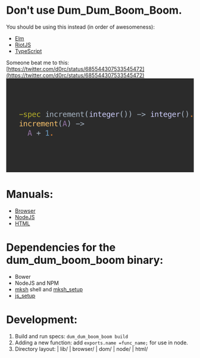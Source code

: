 
Don't use Dum\_Dum\_Boom\_Boom.
=================================

You should be using this instead (in order of awesomeness):
  * [Elm](http://elm-lang.org)
  * [RiotJS](https://muut.com/riotjs/)
  * [TypeScript](http://www.typescriptlang.org/)

Someone beat me to this: [https://twitter.com/d0rc/status/685544307533545472](https://twitter.com/d0rc/status/685544307533545472)
    ![Example in erlang](./docs/CYJSUDfWcAU9dVQ.png?raw=true)

Manuals:
===========

  * [Browser](./docs/BROWSER.md)
  * [NodeJS](./docs/NODEJS.md)
  * [HTML](./docs/HTML.md)


Dependencies for the dum\_dum\_boom\_boom binary:
=================

* Bower
* NodeJS and NPM
* [mksh](https://www.mirbsd.org/mksh.htm) shell and [mksh_setup](https://github.com/da99/mksh_setup)
* [js\_setup](https://github.com/da99/js_setup)


Development:
=================

  1. Build and run specs: `dum_dum_boom_boom build`
  2. Adding a new function: add `exports.name =func_name;` for use in node.
  3. Directory layout:
     | lib/
       | browser/
         | dom/
       | node/
       | html/

